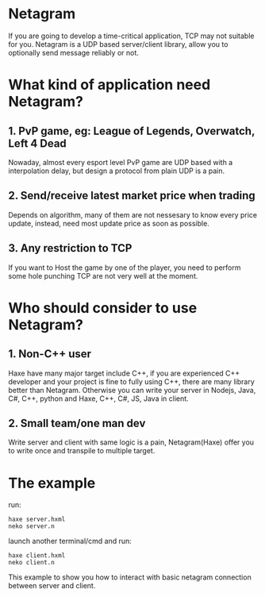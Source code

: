 # Netagram

If you are going to develop a time-critical application, TCP may not suitable for you. Netagram is a UDP based server/client library, allow you to optionally send message reliably or not.

# What kind of application need Netagram?

## 1. PvP game, eg: League of Legends, Overwatch, Left 4 Dead

Nowaday, almost every esport level PvP game are UDP based with a interpolation delay, but design a protocol from plain UDP is a pain.

## 2. Send/receive latest market price when trading

Depends on algorithm, many of them are not nessesary to know every price update, instead, need most update price as soon as possible.

## 3. Any restriction to TCP

If you want to Host the game by one of the player, you need to perform some hole punching TCP are not very well at the moment.

# Who should consider to use Netagram?

## 1. Non-C++ user

Haxe have many major target include C++, if you are experienced C++ developer and your project is fine to fully using C++, there are many library better than Netagram.
Otherwise you can write your server in Nodejs, Java, C#, C++, python and Haxe, C++, C#, JS, Java in client.

## 2. Small team/one man dev

Write server and client with same logic is a pain, Netagram(Haxe) offer you to write once and transpile to multiple target.

# The example

run:

```
haxe server.hxml
neko server.n
```

launch another terminal/cmd and run:

```
haxe client.hxml
neko client.n
```

This example to show you how to interact with basic netagram connection between server and client.
